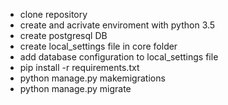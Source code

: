 - clone repository
- create and acrivate enviroment with python 3.5
- create postgresql DB
- create local_settings file in core folder
- add database configuration to local_settings file
- pip install -r requirements.txt
- python manage.py makemigrations
- python manage.py migrate